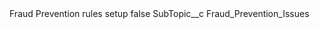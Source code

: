 <?xml version="1.0" encoding="UTF-8"?>
<CustomMetadata xmlns="http://soap.sforce.com/2006/04/metadata" xmlns:xsi="http://www.w3.org/2001/XMLSchema-instance" xmlns:xsd="http://www.w3.org/2001/XMLSchema">
    <label>Fraud Prevention rules setup</label>
    <protected>false</protected>
    <values>
        <field>SubTopic__c</field>
        <value xsi:type="xsd:string">Fraud_Prevention_Issues</value>
    </values>
</CustomMetadata>
